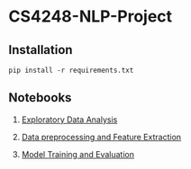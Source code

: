 # CS4248-NLP-Project

## Installation
```
pip install -r requirements.txt
```

## Notebooks
1. [Exploratory Data Analysis](./eda.ipynb)

2. [Data preprocessing and Feature Extraction](./preprocess.ipynb)

3. [Model Training and Evaluation](./model.ipynb)
